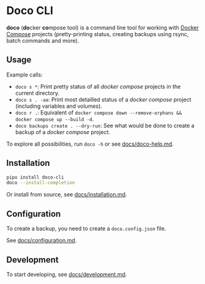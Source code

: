 # Doco CLI

**doco** (**do**cker **co**mpose tool) is a command line tool
for working with [Docker Compose](https://docs.docker.com/compose/compose-file/) projects
(pretty-printing status, creating backups using rsync, batch commands and more).

## Usage

Example calls:

- `doco s *`: Print pretty status of all _docker compose_ projects in the current directory.
- `doco s . -aa`: Print most detailled status of a _docker compose_ project (including variables and volumes).
- `doco r .`: Equivalent of `docker compose down --remove-orphans && docker compose up --build -d`.
- `doco backups create . --dry-run`: See what would be done to create a backup of a _docker compose_ project.

To explore all possibilities, run `doco -h` or see  [docs/doco-help.md](docs/doco-help.md).

## Installation

```bash
pipx install doco-cli
doco --install-completion
```

Or install from source, see [docs/installation.md](docs/installation.md).

## Configuration

To create a backup, you need to create a `doco.config.json` file.

See [docs/configuration.md](docs/configuration.md).

## Development

To start developing, see [docs/development.md](docs/development.md).
